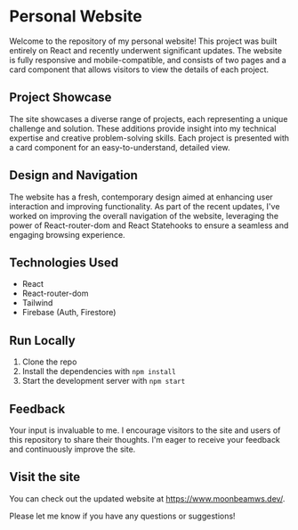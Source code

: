 # Personal Website

Welcome to the repository of my personal website! This project was built entirely on React and recently underwent significant updates. The website is fully responsive and mobile-compatible, and consists of two pages and a card component that allows visitors to view the details of each project.

## Project Showcase

The site showcases a diverse range of projects, each representing a unique challenge and solution. These additions provide insight into my technical expertise and creative problem-solving skills. Each project is presented with a card component for an easy-to-understand, detailed view.

## Design and Navigation

The website has a fresh, contemporary design aimed at enhancing user interaction and improving functionality. As part of the recent updates, I've worked on improving the overall navigation of the website, leveraging the power of React-router-dom and React Statehooks to ensure a seamless and engaging browsing experience. 

## Technologies Used

- React
- React-router-dom
- Tailwind
- Firebase (Auth, Firestore)

## Run Locally

1. Clone the repo
2. Install the dependencies with `npm install`
3. Start the development server with `npm start`

## Feedback

Your input is invaluable to me. I encourage visitors to the site and users of this repository to share their thoughts. I'm eager to receive your feedback and continuously improve the site.

## Visit the site

You can check out the updated website at https://www.moonbeamws.dev/.

Please let me know if you have any questions or suggestions!
